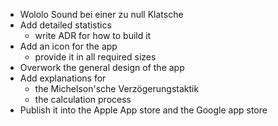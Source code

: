 * Wololo Sound bei einer zu null Klatsche
* Add detailed statistics
  * write ADR for how to build it
* Add an icon for the app
  * provide it in all required sizes
* Overwork the general design of the app
* Add explanations for
    * the Michelson'sche Verzögerungstaktik
    * the calculation process
* Publish it into the Apple App store and the Google app store
